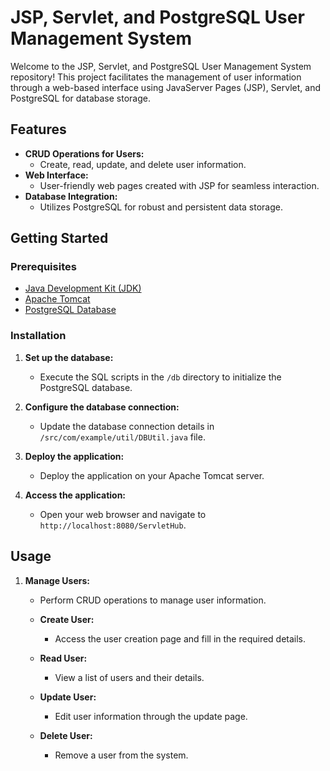# JSP, Servlet, and PostgreSQL User Management System

Welcome to the JSP, Servlet, and PostgreSQL User Management System repository! This project facilitates the management of user information through a web-based interface using JavaServer Pages (JSP), Servlet, and PostgreSQL for database storage.

## Features

- **CRUD Operations for Users:**
  - Create, read, update, and delete user information.
- **Web Interface:**
  - User-friendly web pages created with JSP for seamless interaction.
- **Database Integration:**
  - Utilizes PostgreSQL for robust and persistent data storage.

## Getting Started

### Prerequisites

- [Java Development Kit (JDK)](https://www.oracle.com/java/technologies/javase-downloads.html)
- [Apache Tomcat](http://tomcat.apache.org/)
- [PostgreSQL Database](https://www.postgresql.org/download/)

### Installation

1. **Set up the database:**

    - Execute the SQL scripts in the `/db` directory to initialize the PostgreSQL database.

2. **Configure the database connection:**

    - Update the database connection details in `/src/com/example/util/DBUtil.java` file.

3. **Deploy the application:**

    - Deploy the application on your Apache Tomcat server.

4. **Access the application:**

    - Open your web browser and navigate to `http://localhost:8080/ServletHub`.

## Usage

1. **Manage Users:**
   - Perform CRUD operations to manage user information.

    - **Create User:**
      - Access the user creation page and fill in the required details.

    - **Read User:**
      - View a list of users and their details.

    - **Update User:**
      - Edit user information through the update page.

    - **Delete User:**
      - Remove a user from the system.

